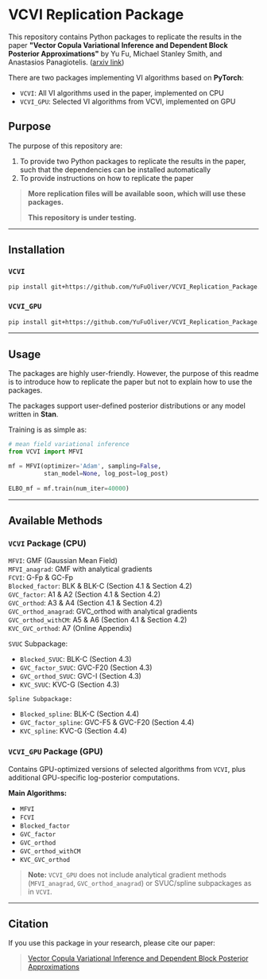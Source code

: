 # VCVI Replication Package

This repository contains Python packages to replicate the results in the paper **"Vector Copula Variational Inference and Dependent Block Posterior Approximations"** by Yu Fu, Michael Stanley Smith, and Anastasios Panagiotelis. ([arxiv link](https://arxiv.org/abs/2503.01072))

There are two packages implementing VI algorithms based on **PyTorch**:
- `VCVI`: All VI algorithms used in the paper, implemented on CPU
- `VCVI_GPU`: Selected VI algorithms from VCVI, implemented on GPU

## Purpose

The purpose of this repository are:
1. To provide two Python packages to replicate the results in the paper, such that the dependencies can be installed automatically
2. To provide instructions on how to replicate the paper

> **More replication files will be available soon, which will use these packages.**
> 
> **This repository is under testing.**

---

## Installation

### `VCVI`

```bash
pip install git+https://github.com/YuFuOliver/VCVI_Replication_Package.git#subdirectory=VCVI
```

### `VCVI_GPU`

```bash
pip install git+https://github.com/YuFuOliver/VCVI_Replication_Package.git#subdirectory=VCVI_GPU
```

---

## Usage
The packages are highly user-friendly. However, the purpose of this readme is to introduce how to replicate the paper but not to explain how to use the packages.

The packages support user-defined posterior distributions or any model written in **Stan**.

Training is as simple as:
```python
# mean field variational inference
from VCVI import MFVI

mf = MFVI(optimizer='Adam', sampling=False,
          stan_model=None, log_post=log_post)
          
ELBO_mf = mf.train(num_iter=40000)
```

---

## Available Methods

### `VCVI` Package (CPU)

`MFVI`: GMF (Gaussian Mean Field)  
`MFVI_anagrad`: GMF with analytical gradients  
`FCVI`: G-Fp & GC-Fp  
`Blocked_factor`: BLK & BLK-C (Section 4.1 & Section 4.2)  
`GVC_factor`: A1 & A2 (Section 4.1 & Section 4.2)  
`GVC_orthod`: A3 & A4 (Section 4.1 & Section 4.2)  
`GVC_orthod_anagrad`: GVC_orthod with analytical gradients  
`GVC_orthod_withCM`: A5 & A6 (Section 4.1 & Section 4.2)  
`KVC_GVC_orthod`: A7 (Online Appendix)  

`SVUC` Subpackage:
- `Blocked_SVUC`: BLK-C (Section 4.3)
- `GVC_factor_SVUC`: GVC-F20 (Section 4.3)
- `GVC_orthod_SVUC`: GVC-I (Section 4.3)
- `KVC_SVUC`: KVC-G (Section 4.3)

`Spline Subpackage:`
- `Blocked_spline`: BLK-C (Section 4.4)
- `GVC_factor_spline`: GVC-F5 & GVC-F20 (Section 4.4)
- `KVC_spline`: KVC-G (Section 4.4)

### `VCVI_GPU` Package (GPU)

Contains GPU-optimized versions of selected algorithms from `VCVI`, plus additional GPU-specific log-posterior computations.

**Main Algorithms:**
 - `MFVI`  
 - `FCVI`  
 - `Blocked_factor`  
 - `GVC_factor`  
 - `GVC_orthod`  
 - `GVC_orthod_withCM`  
 - `KVC_GVC_orthod`  


> **Note:** `VCVI_GPU` does not include analytical gradient methods (`MFVI_anagrad`, `GVC_orthod_anagrad`) or SVUC/spline subpackages as in `VCVI`.

---

## Citation

If you use this package in your research, please cite our paper:  
> [Vector Copula Variational Inference and Dependent Block Posterior Approximations](https://arxiv.org/abs/2503.01072)
